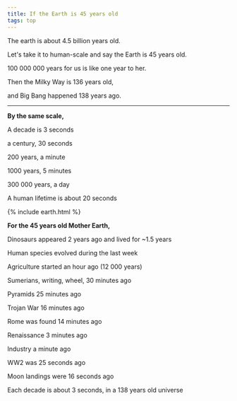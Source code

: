 ```yaml
---
title: If the Earth is 45 years old  
tags: top 
---
```


The earth is about 4.5 billion years old. 

Let's take it to human-scale and say the Earth is 45 years old. 

100 000 000 years for us is like one year to her. 

Then the Milky Way is 136 years old, 

and Big Bang happened 138 years ago. 

---

**By the same scale,** 

A decade is 3 seconds

a century, 30 seconds

200 years, a minute

1000 years, 5 minutes 

300 000 years, a day 

A human lifetime is about 20 seconds

{% include earth.html %}

**For the 45 years old Mother Earth,**

Dinosaurs appeared 2 years ago and lived for ~1.5 years 

Human species evolved during the last week

Agriculture started an hour ago (12 000 years)

Sumerians, writing, wheel, 30 minutes ago

Pyramids 25 minutes ago 

Trojan War 16 minutes ago 

Rome was found 14 minutes ago

Renaissance 3 minutes ago 

Industry a minute ago

WW2 was 25 seconds ago

Moon landings were 16 seconds ago 

Each decade is about 3 seconds, in a 138 years old universe